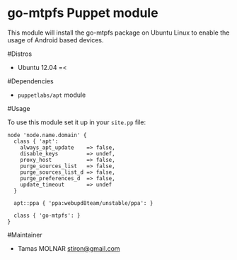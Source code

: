 go-mtpfs Puppet module
======================

This module will install the go-mtpfs package on Ubuntu Linux to enable the usage of Android based devices.

#Distros

* Ubuntu 12.04 =<

#Dependencies

* `puppetlabs/apt` module

#Usage

To use this module set it up in your `site.pp` file:

    node 'node.name.domain' {
      class { 'apt':
        always_apt_update    => false,
        disable_keys         => undef,
        proxy_host           => false,
        purge_sources_list   => false,
        purge_sources_list_d => false,
        purge_preferences_d  => false,
        update_timeout       => undef
      }

      apt::ppa { 'ppa:webupd8team/unstable/ppa': }

      class { 'go-mtpfs': }
    }

#Maintainer

* Tamas MOLNAR <stiron@gmail.com>
